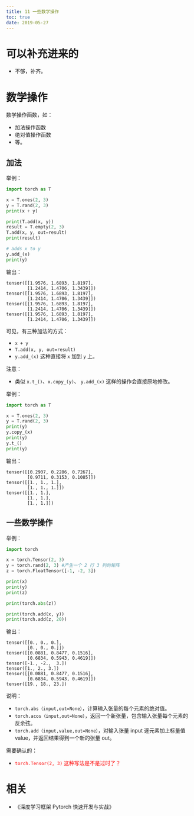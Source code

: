 ```yaml
---
title: 11 一些数学操作
toc: true
date: 2019-05-27
---
```

# 可以补充进来的

- 不够，补齐。


# 数学操作

数学操作函数，如：

- 加法操作函数
- 绝对值操作函数
- 等。

## 加法

举例：

```py
import torch as T

x = T.ones(2, 3)
y = T.rand(2, 3)
print(x + y)

print(T.add(x, y))
result = T.empty(2, 3)
T.add(x, y, out=result)
print(result)

# adds x to y
y.add_(x)
print(y)
```

输出：

```
tensor([[1.9576, 1.6893, 1.8197],
        [1.2414, 1.4706, 1.3439]])
tensor([[1.9576, 1.6893, 1.8197],
        [1.2414, 1.4706, 1.3439]])
tensor([[1.9576, 1.6893, 1.8197],
        [1.2414, 1.4706, 1.3439]])
tensor([[1.9576, 1.6893, 1.8197],
        [1.2414, 1.4706, 1.3439]])
```

可见，有三种加法的方式：

- `x + y`
- `T.add(x, y, out=result)`
- `y.add_(x)` 这种直接将 `x` 加到 `y` 上。

注意：

- 类似 `x.t_()`、`x.copy_(y)`、 `y.add_(x)` 这样的操作会直接原地修改。

举例：

```py
import torch as T

x = T.ones(2, 3)
y = T.rand(2, 3)
print(y)
y.copy_(x)
print(y)
y.t_()
print(y)
```

输出：

```
tensor([[0.2907, 0.2286, 0.7267],
        [0.9711, 0.3153, 0.1085]])
tensor([[1., 1., 1.],
        [1., 1., 1.]])
tensor([[1., 1.],
        [1., 1.],
        [1., 1.]])
```


## 一些数学操作

举例：

```py
import torch

x = torch.Tensor(2, 3)
y = torch.rand(2, 3) #产生一个 2 行 3 列的矩阵
z = torch.FloatTensor([-1, -2, 3])

print(x)
print(y)
print(z)

print(torch.abs(z))

print(torch.add(x, y))
print(torch.add(z, 20))
```

输出：

```
tensor([[0., 0., 0.],
        [0., 0., 0.]])
tensor([[0.0881, 0.8477, 0.1516],
        [0.6834, 0.5943, 0.4619]])
tensor([-1., -2.,  3.])
tensor([1., 2., 3.])
tensor([[0.0881, 0.8477, 0.1516],
        [0.6834, 0.5943, 0.4619]])
tensor([19., 18., 23.])
```

说明：

- `torch.abs（input,out=None）`，计算输入张量的每个元素的绝对值。
- `torch.acos（input,out=None）`，返回一个新张量，包含输入张量每个元素的反余弦。
- `torch.add（input,value,out=None）`，对输入张量 input 逐元素加上标量值 value，并返回结果得到一个新的张量 out。


需要确认的：

- <span style="color:red;">`torch.Tensor(2, 3)` 这种写法是不是过时了？</span>


# 相关

- 《深度学习框架 Pytorch 快速开发与实战》
